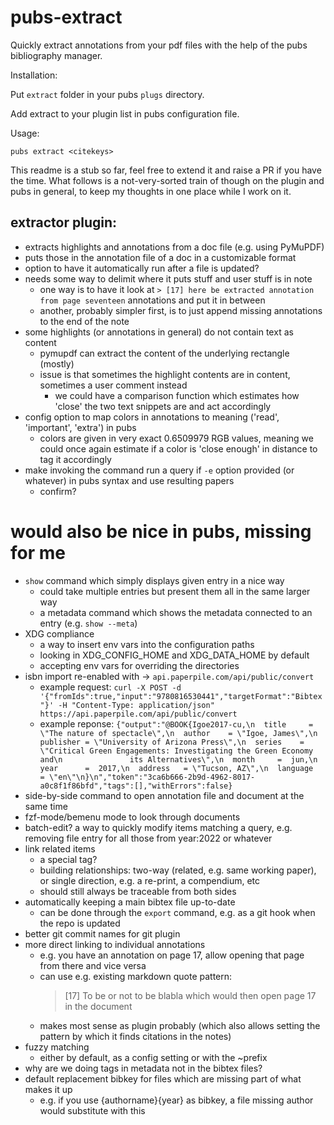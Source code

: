 # pubs-extract

Quickly extract annotations from your pdf files with the help of the pubs bibliography manager.

Installation:

Put `extract` folder in your pubs `plugs` directory.

Add extract to your plugin list in pubs configuration file.

Usage:

`pubs extract <citekeys>`

This readme is a stub so far, feel free to extend it and raise a PR if you have the time.
What follows is a not-very-sorted train of though on the plugin and pubs in general,
to keep my thoughts in one place while I work on it.

## extractor plugin:

- extracts highlights and annotations from a doc file (e.g. using PyMuPDF)
- puts those in the annotation file of a doc in a customizable format
- option to have it automatically run after a file is updated?
- needs some way to delimit where it puts stuff and user stuff is in note
    - one way is to have it look at `> [17] here be extracted annotation from page seventeen` annotations and put it in between
    - another, probably simpler first, is to just append missing annotations to the end of the note
- some highlights (or annotations in general) do not contain text as content
    - pymupdf can extract the content of the underlying rectangle (mostly)
    - issue is that sometimes the highlight contents are in content, sometimes a user comment instead
        - we could have a comparison function which estimates how 'close' the two text snippets are and act accordingly
- config option to map colors in annotations to meaning ('read', 'important', 'extra') in pubs
    - colors are given in very exact 0.6509979 RGB values, meaning we could once again estimate if a color is 'close enough' in distance to tag it accordingly
- make invoking the command run a query if `-e` option provided (or whatever) in pubs syntax and use resulting papers
    - confirm?

# would also be nice in pubs, missing for me

- `show` command which simply displays given entry in a nice way
    - could take multiple entries but present them all in the same larger way
    - a metadata command which shows the metadata connected to an entry (e.g. `show --meta`)
- XDG compliance
    - a way to insert env vars into the configuration paths
    - looking in XDG_CONFIG_HOME and XDG_DATA_HOME by default
    - accepting env vars for overriding the directories
- isbn import re-enabled with -> `api.paperpile.com/api/public/convert`
    - example request: `curl -X POST -d '{"fromIds":true,"input":"9780816530441","targetFormat":"Bibtex"}' -H "Content-Type: application/json" https://api.paperpile.com/api/public/convert`
    - example reponse: `{"output":"@BOOK{Igoe2017-cu,\n  title     = \"The nature of spectacle\",\n  author    = \"Igoe, James\",\n  publisher = \"University of Arizona Press\",\n  series    = \"Critical Green Engagements: Investigating the Green Economy and\n               its Alternatives\",\n  month     =  jun,\n  year      =  2017,\n  address   = \"Tucson, AZ\",\n  language  = \"en\"\n}\n","token":"3ca6b666-2b9d-4962-8017-a0c8f1f86bfd","tags":[],"withErrors":false}`
- side-by-side command to open annotation file and document at the same time
- fzf-mode/bemenu mode to look through documents
- batch-edit? a way to quickly modify items matching a query, e.g. removing file entry for all those from year:2022 or whatever
- link related items
    - a special tag?
    - building relationships: two-way (related, e.g. same working paper), or single direction, e.g. a re-print, a compendium, etc
    - should still always be traceable from both sides
- automatically keeping a main bibtex file up-to-date
    - can be done through the `export` command, e.g. as a git hook when the repo is updated
- better git commit names for git plugin
- more direct linking to individual annotations
    - e.g. you have an annotation on page 17, allow opening that page from there and vice versa
    - can use e.g. existing markdown quote pattern:
      > [17] To be or not to be blabla
      which would then open page 17 in the document
    - makes most sense as plugin probably (which also allows setting the pattern by which it finds citations in the notes)
- fuzzy matching
    - either by default, as a config setting or with the ~prefix
- why are we doing tags in metadata not in the bibtex files?
- default replacement bibkey for files which are missing part of what makes it up
    - e.g. if you use {authorname}{year} as bibkey, a file missing author would substitute with this
